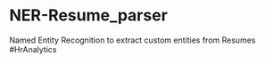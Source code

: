 # NER-Resume_parser
Named Entity Recognition to extract custom entities from Resumes 
#HrAnalytics 
